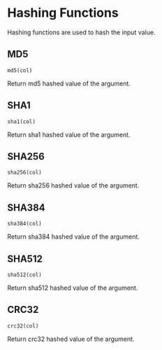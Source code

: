 # Hashing Functions

Hashing functions are used to hash the input value.

## MD5

```text
md5(col)
```

Return md5 hashed value of the argument.

## SHA1

```text
sha1(col)
```

Return sha1 hashed value of the argument.

## SHA256

```text
sha256(col)
```

Return sha256 hashed value of the argument.

## SHA384

```text
sha384(col)
```

Return sha384 hashed value of the argument.

## SHA512

```text
sha512(col)
```

Return sha512 hashed value of the argument.

## CRC32

```text
crc32(col)
```

Return crc32 hashed value of the argument.
